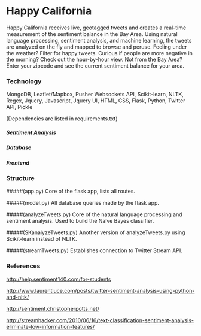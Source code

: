 Happy California
===========

Happy California receives live, geotagged tweets and creates a real-time measurement of the sentiment balance in the Bay Area. Using natural language processing, sentiment analysis, and machine learning, the tweets are analyzed on the fly and mapped to browse and peruse. Feeling under the weather? Filter for happy tweets. Curious if people are more negative in the morning? Check out the hour-by-hour view. Not from the Bay Area? Enter your zipcode and see the current sentiment balance for your area.

### Technology

MongoDB, Leaflet/Mapbox, Pusher Websockets API, Scikit-learn, NLTK, Regex, Jquery, Javascript, Jquery UI, HTML, CSS, Flask, Python, Twitter API, Pickle

(Dependencies are listed in requirements.txt)

##### Sentiment Analysis

##### Database

##### Frontend

### Structure

#####(app.py)
Core of the flask app, lists all routes.

#####(model.py)
All database queries made by the flask app.

#####(analyzeTweets.py)
Core of the natural language processing and sentiment analysis. Used to build the Naïve Bayes classifier.

#####(SKanalyzeTweets.py)
Another version of analyzeTweets.py using Scikit-learn instead of NLTK.

#####(streamTweets.py)
Establishes connection to Twitter Stream API.

### References

http://help.sentiment140.com/for-students

http://www.laurentluce.com/posts/twitter-sentiment-analysis-using-python-and-nltk/ 

http://sentiment.christopherpotts.net/ 

http://streamhacker.com/2010/06/16/text-classification-sentiment-analysis-eliminate-low-information-features/